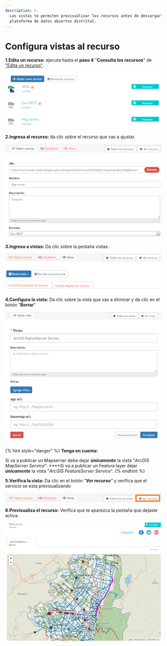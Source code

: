 ```yaml
---
description: >-
  Las vistas te permiten previsualizar los recursos antes de descargarlos de la
  plataforma de datos abiertos distrital.
---
```


# Configura vistas al recurso

**1.Edita un recurso:** ejecuta hasta el **paso 4** "**Consulta los recursos**" de ["Edita un recurso"](https://datosbogota.gitbook.io/manual-usuario/agregar-un-conjunto-de-datos-o-dataset/edita-un-recurso). 

![](../../../.gitbook/assets/image%20%28138%29.png)

**2.Ingresa al recurso:** da clic sobre el recurso que vas a ajustar.

![](../../../.gitbook/assets/image%20%2863%29.png)

**3.Ingresa a vistas:** Da clic sobre la pestaña vistas.

![](../../../.gitbook/assets/image%20%28150%29.png)

**4.Configura la vista:** Da clic sobre la vista que vas a eliminar y da clic en el botón "**Borrar**"

![](../../../.gitbook/assets/image%20%28140%29.png)

{% hint style="danger" %}
**Tenga en cuenta:**

Si va a publicar un Mapserver debe dejar _**únicamente**_ la vista "_ArcGIS MapServer Service_".        ****Si va a publicar un Featura layer  dejar _**únicamente**_ la vista "_ArcGIS FeatureServer Service_".
{% endhint %}

**5.Verifica la vista:** Da clic en el botón _"**Ver recurso**"_ y verifica que el servicio se esta previsualizando

![](../../../.gitbook/assets/image%20%2845%29.png)

**6.Previsualiza el recurso:** Verifica que te aparezca la pestaña que dejaste activa.

![](../../../.gitbook/assets/image%20%2833%29.png)

